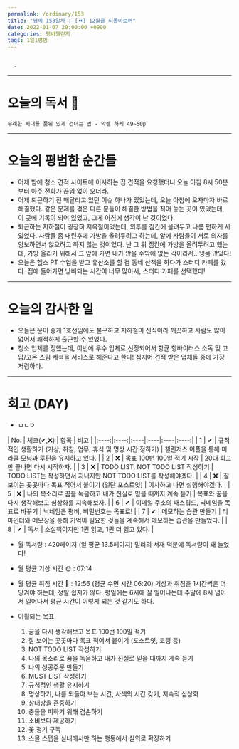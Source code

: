```yaml
---
permalink: /ordinary/153
title: "평비 153일차 : [⏪] 12월을 되돌아보며"
date: 2022-01-07 20:00:00 +0900
categories: 평비챌린지
tags: 1일1평범
---
```

```

  - 
```

---
# 오늘의 독서 📕
`무례한 시대를 품위 있게 건너는 법 - 악셀 하케 49~60p`  

---
# 오늘의 평범한 순간들
- 어제 밤에 청소 견적 사이트에 이사하는 집 견적을 요청했더니 오늘 아침 8시 50분부터 아주 전화가 끊임 없이 오더라.
- 어제 퇴근하기 전 매달리고 있던 이슈 하나가 있었는데, 오늘 아침에 오자마자 바로 해결했다. 같은 문제를 겪은 다른 분들이 해결한 방법을 적어 놓는 곳이 있었는데, 이 곳에 기록이 되어 있었고, 그게 아침에 생각이 난 것이었다.
- 퇴근하는 지하철이 굉장히 지옥철이었는데, 외투를 짐칸에 올려두고 나름 편하게 서있었다. 사람들 좀 내린후에 가방을 올려두려고 하는데, 앞에 사람들이 서로 의자를 양보하면서 앉으려고 하지 않는 것이었다. 난 그 위 짐칸에 가방을 올려두려고 했는데, 가방 올리기 위해서 그 앞에 가면 내가 앉을 수밖애 없는 각이라서.. 냉큼 앉았다!
- 오늘은 헬스 PT 수업을 받고 유산소를 할 겸 동네 산책을 하다가 스터디 카페를 갔다. 집에 들어가면 낭비되는 시간이 너무 많아서, 스터디 카페를 선택했다!

---
# 오늘의 감사한 일
- 오늘은 운이 좋게 1호선임에도 불구하고 지하철이 신식이라 깨끗하고 사람도 많이 없어서 쾌적하게 출근할 수 있었다.
- 청소 업체를 정했는데, 이번에 우수 업체로 선정되어서 항균 항바이러스 소독 및 고압/고온 스팀 세척을 서비스로 해준다고 한다! 심지어 견적 받은 업체들 중에 가장 저렴하다.

---
# 회고 (DAY)
- ㅁㄴㅇ

| No. | 체크(✔,❌) | 항목 | 비고 |
|:----:|:----:|:----|:----|:----|:----:|
| 1 | ✔ | 규칙적인 생활하기 (기상, 취침, 업무, 휴식 및 명상 시간 정하기) | 챌린저스 어플을 통해 미라클 모닝과 루틴을 유지하고 있다. |
| 2 | ❌ | 목표 100번 100일 적기 시작 | 20대 회고만 끝나면 다시 시작하자. |
| 3 | ❌ | TODO LIST, NOT TODO LIST 작성하기 | TODO LIST는 작성하면서 지내지만 NOT TODO LIST를 작성해야겠다. |
| 4 | ❌ | 잘 보이는 곳곳마다 목표 적어서 붙이기 (일단 포스트잇) | 이사하고 나면 실행해야겠다. |
| 5 | ❌ | 나의 목소리로 꿈을 녹음하고 내가 진실로 믿을 때까지 계속 듣기 | 목표와 꿈을 다시 생각해보고 심상화를 지속해보자. |
| 6 | ✔ | 이메일 주소의 패스워드, 닉네임을 목표로 바꾸기 | 닉네임은 평비, 비밀번호는 목표로! |
| 7 | ✔ | 메모하는 습관 만들기 | 리마인더와 메모장을 통해 기억이 필요한 것들을 계속해서 메모하는 습관을 만들었다. |
| 8 | ✔ | 독서 | 소설책이지만 1권 읽고, 1권 더 읽고 있다. |

- 월 독서량 : 420페이지 (일 평균 13.5페이지)
  밀리의 서재 덕분에 독서량이 꽤 늘었다!

- 월 평균 기상 시간 🌞 : 07:14
- 월 평균 취침 시간 🌙 : 12:56 (평균 수면 시간 06:20)
  기상과 취침을 1시간씩은 더 당겨야 하는데, 정말 쉽지가 않다. 평일에는 6시에 잘 일어나는데 주말에 8시 넘어서 일어나서 평균 시간이 이렇게 되는 것 같기도 하다.

- 이월되는 목표
  1. 꿈을 다시 생각해보고 목표 100번 100일 적기  
  2. 잘 보이는 곳곳마다 목표 적어서 붙이기 (포스트잇, 코팅 등)  
  3. NOT TODO LIST 작성하기  
  4. 나의 목소리로 꿈을 녹음하고 내가 진실로 믿을 때까지 계속 듣기  
  5. 나의 성공주문 만들기  
  6. MUST LIST 작성하기  
  7. 규칙적인 생활 유지하기  
  8. 명상하기, 나를 되돌아 보는 시간, 사색의 시간 갖기, 지속적 심상화  
  9. 상대방을 존중하기  
  10. 충돌을 피하기 위해 겸손하기  
  11. 소비보다 제공하기  
  12. 꽃 정기 구독  
  13. 스몰 스텝을 실내에서만 하는 행동에서 실외로 확장하기  